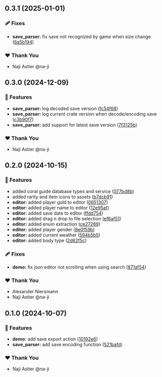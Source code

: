 ## 0.3.1 (2025-01-01)

### 🩹 Fixes

- **save_parser:** fix save not recognized by game when size change ([6a5b194](https://github.com/na-ji/coral-save-editor/commit/6a5b194))

### ❤️ Thank You

- Naji Astier @na-ji

## 0.3.0 (2024-12-09)

### 🚀 Features

- **save_parser:** log decoded save version ([fc54f68](https://github.com/na-ji/coral-save-editor/commit/fc54f68))
- **save_parser:** log current crate version when decode/encoding save ([c3b90f7](https://github.com/na-ji/coral-save-editor/commit/c3b90f7))
- **save_parser:** add support for latest save version ([7f3125b](https://github.com/na-ji/coral-save-editor/commit/7f3125b))

### ❤️ Thank You

- Naji Astier @na-ji

## 0.2.0 (2024-10-15)

### 🚀 Features

- added coral guide database types and service ([077bd8b](https://github.com/na-ji/coral-save-editor/commit/077bd8b))
- added rarity and item icons to assets ([b7dcb91](https://github.com/na-ji/coral-save-editor/commit/b7dcb91))
- **editor:** added player gold to editor ([0651307](https://github.com/na-ji/coral-save-editor/commit/0651307))
- **editor:** added player name to editor ([12e95af](https://github.com/na-ji/coral-save-editor/commit/12e95af))
- **editor:** added save date to editor ([ffdd754](https://github.com/na-ji/coral-save-editor/commit/ffdd754))
- **editor:** added drag n drop to file selection ([ef6af51](https://github.com/na-ji/coral-save-editor/commit/ef6af51))
- **editor:** added enum extraction ([ce27269](https://github.com/na-ji/coral-save-editor/commit/ce27269))
- **editor:** added player gender ([8e0f59b](https://github.com/na-ji/coral-save-editor/commit/8e0f59b))
- **editor:** added current weather ([594b5b5](https://github.com/na-ji/coral-save-editor/commit/594b5b5))
- **editor:** added body type ([2d62f5c](https://github.com/na-ji/coral-save-editor/commit/2d62f5c))

### 🩹 Fixes

- **demo:** fix json editor not scrolling when using search ([871af54](https://github.com/na-ji/coral-save-editor/commit/871af54))

### ❤️ Thank You

- Alexander Niersmann
- Naji Astier @na-ji

## 0.1.0 (2024-10-07)

### 🚀 Features

- **demo:** add save export action ([10192e6](https://github.com/na-ji/coral-save-editor/commit/10192e6))
- **save_parser:** add save encoding function ([521bafd](https://github.com/na-ji/coral-save-editor/commit/521bafd))

### ❤️ Thank You

- Naji Astier @na-ji
